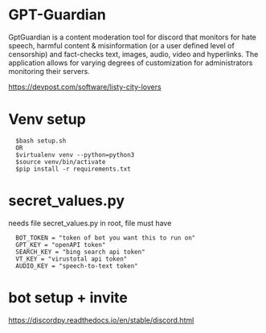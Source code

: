 # GPT-Guardian
GptGuardian is a content moderation tool for discord that monitors for hate speech, harmful content & misinformation (or a user defined level of censorship) and fact-checks text, images, audio, video and hyperlinks. The application allows for varying degrees of customization for administrators monitoring their servers.

https://devpost.com/software/listy-city-lovers


# Venv setup
```
  $bash setup.sh
  OR
  $virtualenv venv --python=python3
  $source venv/bin/activate
  $pip install -r requirements.txt
```
# secret_values.py
needs file secret_values.py in root, file must have 
```
  BOT_TOKEN = "token of bot you want this to run on"
  GPT_KEY = "openAPI token"
  SEARCH_KEY = "bing search api token"
  VT_KEY = "virustotal api token"
  AUDIO_KEY = "speech-to-text token"
```

# bot setup + invite 

  https://discordpy.readthedocs.io/en/stable/discord.html 
